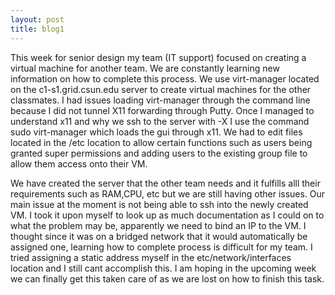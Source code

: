 ```yaml
---
layout: post
title: blog1
---
```


 This week for senior design my team (IT support) focused on creating a virtual machine for another team. We are constantly learning
new information on how to complete this process. We use virt-manager located on the c1-s1.grid.csun.edu server to create virtual machines
for the other classmates. I had issues loading virt-manager through the command line because I did not tunnel X11 forwarding through
Putty. Once I managed to understand x11 and why we ssh to the server with -X  I use the command sudo virt-manager which loads the gui
through x11. We had to edit files located in the /etc location to allow certain functions such as users being granted super permissions
and adding users to the existing group file to allow them access onto their VM.

  We have created the server that the other team needs and it fulfills alll their requirements such as RAM,CPU, etc but we are still having
other issues. Our main issue at the moment is not being able to ssh into the newly created VM. I took it upon myself to look up as much
documentation as I could on to what the problem may be, apparently we need to bind an IP to the VM. I thought since it was on a bridged 
network that it would automatically be assigned one, learning how to complete process is difficult for my team. I tried assigning a 
static address myself in the etc/network/interfaces location and I still cant accomplish this. I am hoping in the upcoming week we can
finally get this taken care of as we are lost on how to finish this task.
